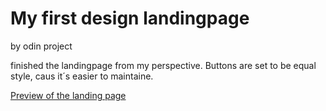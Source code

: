 # My first design landingpage 

by odin project 

finished the landingpage from my perspective. Buttons are set to be equal style, caus it´s easier to maintaine.  

[Preview of the landing page](Bene-33.github.io/odin-project-landingpage)